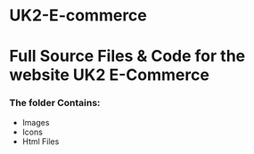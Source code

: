 # UK2-E-commerce

# Full Source Files & Code for the website UK2 E-Commerce

### The folder Contains:

- Images
- Icons
- Html Files
  
